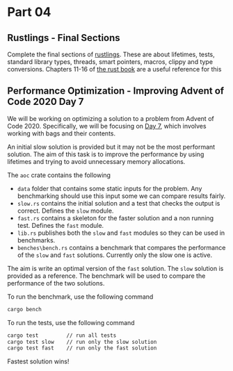 # Part 04

## Rustlings - Final Sections

Complete the final sections of [rustlings](https://github.com/rust-lang/rustlings). These are about lifetimes, tests, standard library types, threads, smart pointers, macros, clippy and type conversions. Chapters 11-16 of [the rust book](https://doc.rust-lang.org/book/title-page.html) are a useful reference for this 

## Performance Optimization - Improving Advent of Code 2020 Day 7

We will be working on optimizing a solution to a problem from Advent of Code 2020. Specifically, we will be focusing on [Day 7](https://adventofcode.com/2020/day/7), which involves working with bags and their contents. 

An initial slow solution is provided but it may not be the most performant solution. The aim of this task is to improve the performance by using lifetimes and trying to avoid unnecessary memory allocations.

The `aoc` crate contains the following

- `data` folder that contains some static inputs for the problem. Any benchmarking should use this input some we can compare results fairly.
- `slow.rs` contains the initial solution and a test that checks the output is correct. Defines the `slow` module.
- `fast.rs` contains a skeleton for the faster solution and a non running test. Defines the `fast` module.
- `lib.rs` publishes both the `slow` and `fast` modules so they can be used in benchmarks.
- `benches\bench.rs` contains a benchmark that compares the performance of the `slow` and `fast` solutions. Currently only the slow one is active.

The aim is write an optimal version of the `fast` solution. The `slow` solution is provided as a reference. The benchmark will be used to compare the performance of the two solutions.

To run the benchmark, use the following command

```bash
cargo bench
```

To run the tests, use the following command

```bash
cargo test         // run all tests
cargo test slow    // run only the slow solution
cargo test fast    // run only the fast solution
```

Fastest solution wins!
